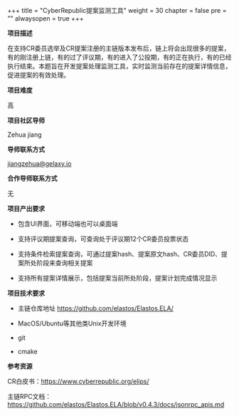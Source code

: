 +++
title = "CyberRepublic提案监测工具"
weight = 30
chapter = false
pre = ""
alwaysopen = true
+++

**项目描述**

在支持CR委员选举及CR提案注册的主链版本发布后，链上将会出现很多的提案，有的刚注册上链，有的过了评议期，有的进入了公投期，有的正在执行，有的已经执行结束。本题旨在开发提案处理监测工具，实时监测当前存在的提案详情信息，促进提案的有效处理。

**项目难度**

高

**项目社区导师**

Zehua jiang

**导师联系方式**

jiangzehua@gelaxy.io

**合作导师联系方式**

无

**项目产出要求**

* 包含UI界面，可移动端也可以桌面端

* 支持评议期提案查询，可查询处于评议期12个CR委员投票状态

* 支持条件检索提案查询，可通过提案hash、提案原文hash、CR委员DID、提案所处阶段来查询相关提案

* 支持所有提案详情展示，包括提案当前所处阶段，提案计划完成情况显示

  

**项目技术要求**

* 主链仓库地址   https://github.com/elastos/Elastos.ELA/

* MacOS/Ubuntu等其他类Unix开发环境

* git

* cmake

  

**参考资源**

CR白皮书：https://www.cyberrepublic.org/elips/

主链RPC文档：https://github.com/elastos/Elastos.ELA/blob/v0.4.3/docs/jsonrpc_apis.md
